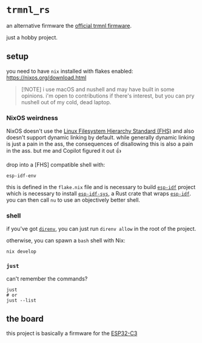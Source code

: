 # `trmnl_rs`

an alternative firmware the [official trmnl firmware](https://github.com/usetrmnl/firmware).

just a hobby project.

## setup

you need to have `nix` installed with flakes enabled: https://nixos.org/download.html

> [!NOTE] i use macOS and nushell and may have built in some opinions.
> i'm open to contributions if there's interest,
> but you can pry nushell out of my cold, dead laptop.

### NixOS weirdness

NixOS doesn't use the [Linux Filesystem Hierarchy Standard (FHS)]
and also doesn't support dynamic linking by default.
while generally dynamic linking is just a pain in the ass,
the consequences of disallowing this is also a pain in the ass.
but me and Copilot figured it out 👍

drop into a [FHS] compatible shell with:

```nu
esp-idf-env
```

this is defined in the `flake.nix` file and is necessary
to build [`esp-idf`] project which is necessary
to install [`esp-idf-sys`], a Rust crate that wraps [`esp-idf`].
you can then call `nu` to use an objectively better shell.

### shell

if you've got [`direnv`](https://direnv.net/),
you can just run `direnv allow` in the root of the project.

otherwise, you can spawn a `bash` shell with Nix:

```nu
nix develop
```

### `just`

can't remember the commands?

```nu
just
# or
just --list
```

## the board

this project is basically a firmware for the [ESP32-C3]

[ESP32-C3]: https://www.espressif.com/sites/default/files/documentation/esp32-c3_datasheet_en.pdf
[Linux Filesystem Hierarchy Standard (FHS)]: https://en.wikipedia.org/wiki/Filesystem_Hierarchy_Standard
[`esp-idf`]: https://github.com/espressif/esp-idf
[`esp-idf-sys`]: https://github.com/esp-rs/esp-idf-sys
